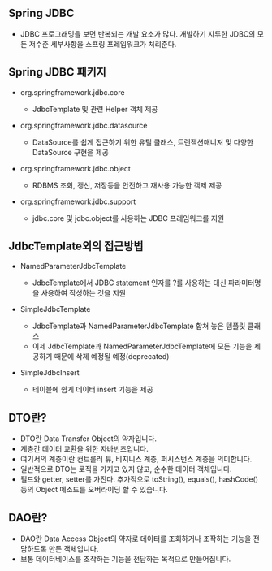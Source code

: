 ## Spring JDBC

- JDBC 프로그래밍을 보면 반복되는 개발 요소가 많다. 개발하기 지루한 JDBC의 모든 저수준 세부사항을 스프링 프레임워크가 처리준다.

## Spring JDBC 패키지

- org.springframework.jdbc.core
    - JdbcTemplate 및 관련 Helper 객체 제공

- org.springframework.jdbc.datasource
    - DataSource를 쉽게 접근하기 위한 유틸 클래스, 트랜젝션매니져 및 다양한 DataSource 구현을 제공

- org.springframework.jdbc.object
    - RDBMS 조회, 갱신, 저장등을 안전하고 재사용 가능한 객제 제공

- org.springframework.jdbc.support
    - jdbc.core 및 jdbc.object를 사용하는 JDBC 프레임워크를 지원


## JdbcTemplate외의 접근방법

- NamedParameterJdbcTemplate
    - JdbcTemplate에서 JDBC statement 인자를 ?를 사용하는 대신 파라미터명을 사용하여 작성하는 것을 지원

- SimpleJdbcTemplate
    - JdbcTemplate과 NamedParameterJdbcTemplate 합쳐 놓은 템플릿 클래스
    - 이제 JdbcTemplate과 NamedParameterJdbcTemplate에 모든 기능을 제공하기 때문에 삭제 예정될 예정(deprecated)

- SimpleJdbcInsert
    - 테이블에 쉽게 데이터 insert 기능을 제공


## DTO란?

- DTO란 Data Transfer Object의 약자입니다.
- 계층간 데이터 교환을 위한 자바빈즈입니다.
- 여기서의 계층이란 컨트롤러 뷰, 비지니스 계층, 퍼시스턴스 계층을 의미합니다.
- 일반적으로 DTO는 로직을 가지고 있지 않고, 순수한 데이터 객체입니다.
- 필드와 getter, setter를 가진다. 추가적으로 toString(), equals(), hashCode()등의 Object 메소드를 오버라이딩 할 수 있습니다.


## DAO란?

- DAO란 Data Access Object의 약자로 데이터를 조회하거나 조작하는 기능을 전담하도록 만든 객체입니다.
- 보통 데이터베이스를 조작하는 기능을 전담하는 목적으로 만들어집니다.